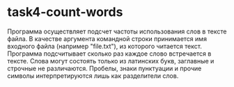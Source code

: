 # task4-count-words
Программа осуществляет подсчет частоты использования слов в тексте файла. В качестве аргумента командной строки принимается имя входного файла (например "file.txt"), из которого читается текст. Программа подсчитывает сколько раз каждое слово встречается в тексте. Слова могут состоять только из латинских букв, заглавные и строчные не различаются. Пробелы, знаки пунктуации и прочие символы интерпретируются лишь как разделители слов.
